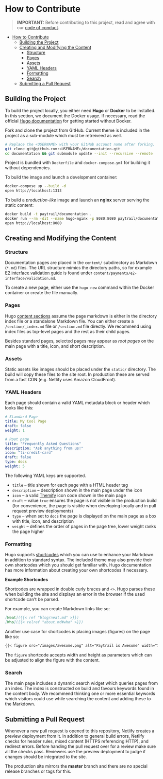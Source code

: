 # How to Contribute

> **IMPORTANT:** Before contributing to this project, read and agree with our [code of conduct](CODE_OF_CONDUCT.md).

* [How to Contribute](#how-to-contribute)
  * [Building the Project](#building-the-project)
  * [Creating and Modifying the Content](#creating-and-modifying-the-content)
    * [Structure](#structure)
    * [Pages](#pages)
    * [Assets](#assets)
    * [YAML Headers](#yaml-headers)
    * [Formatting](#formatting)
    * [Search](#search)
  * [Submitting a Pull Request](#submitting-a-pull-request)

## Building the Project

To build the project locally, you either need **Hugo** or **Docker** to be installed. In this section, we document the Docker usage. If necessary, read the official [Hugo documentation][hugodocs] for getting started without Docker.

Fork and clone the project from GitHub. Current theme is included in the project as a sub-module which must be retreiveed as well.

```sh
# Replace the <USERNAME> with your GitHub account name after forking.
git clone git@github.com:<USERNAME>/documentation.git
cd documentation && git submodule update --init --recursive --remote
```

Project is bundled with `Dockerfile` and `docker-compose.yml` for building it without dependencies.

To build the image and launch a development container:

```sh
docker-compose up --build -d
open http://localhost:1313
```

To build a _production-like_ image and launch an **nginx** server serving the static content:

```sh
docker build -t paytrail/documentation .
docker run --rm -dit --name hugo-nginx -p 8080:8080 paytrail/documentation:latest
open http://localhost:8080
```

## Creating and Modifying the Content

### Structure

Documentation pages are placed in the `content/` subdirectory as Markdown (`*.md`) files. The URL structure mimics the directory paths, so for example [E2 interface validation guide][e2-validation] is found under `content/payments/e2-interface/validation.md`.

To create a new page, either use the `hugo new` command within the Docker container or create the file manually.

### Pages

Hugo [content sections][content] assume the page markdown is either in the directory index file or a standalone Markdown file. You can either create a `/section/_index.md` file or `/section.md` file directly. We recommend using index files as top-level pages and the rest as their child pages.

Besides standard pages, selected pages may appear as _root pages_ on the main page with a title, icon, and short description.

### Assets

Static assets like images should be placed under the `static/` directory. The build will copy these files to the site root. In production these are served from a fast CDN (e.g. Netlify uses Amazon CloudFront).

### YAML Headers

Each page should contain a valid YAML metadata block or header which looks like this:

```yaml
# Standard Page
title: My Cool Page
draft: false
weight: 1

# Root page
title: "Frequently Asked Questions"
description: "Ask anything from us!"
icon: "ti-credit-card"
draft: false
type: docs
weight: 5
```

The following YAML keys are supported.

- `title` – title shown for each page with a HTML header tag
- `description` – description shown in the main page under the icon
- `icon` – a valid [Themify][themify] icon code shown in the main page
- `draft` – value `true` ensures the page is not visible in the production build (for convenience, the page is visible when developing locally and in pull request preview deployments)
- `type` – when set to `docs` the page is displayed on the main page as a box with title, icon, and description
- `weight` – defines the order of pages in the page tree, lower weight ranks the page higher

### Formatting

Hugo supports [shortcodes][shortcodes] which you can use to enhance your Markdown in addition to standard syntax. The included theme may also provide their own shortcodes which you should get familiar with. Hugo documentation has more information about creating your own shortcodes if necessary.

**Example Shortcodes**

Shortcodes are wrapped in double curly braces and `<>`. Hugo parses these when building the site and displays an error in the browser if the used shortcode can't be parsed.

For example, you can create Markdown links like so:

```md
[Neat]({{< ref "blog/neat.md" >}})
[Who]({{< relref "about.md#who" >}})
```

Another use case for shortcodes is placing images (figures) on the page like so:

```md
{{< figure src="/images/awesome.png" alt="Paytrail is Awesome" width="75%" >}
```

The `figure` shortcode accepts width and height as parameters which can be adjusted to align the figure with the content.

### Search

The main page includes a dynamic search widget which queries pages from an index. The index is constructed on build and favours keywords found in the content body. We recommend thinking one or more essential keywords which visitors could use while searching the content and adding these to the Markdown.

## Submitting a Pull Request

Whenever a new pull request is opened to this repository, Netlify creates a preview deployment from it. In addition to general build errors, Netlify checks for header rules, mixed content (HTTPS referencing HTTP), and redirect errors. Before handing the pull request over for a review make sure all the checks pass. Reviewers use the preview deployment to judge if changes should be integrated to the site.

The production site mirrors the **master** branch and there are no special release branches or tags for this.

[hugodocs]: https://gohugo.io/getting-started/
[netlify]: https://app.netlify.com/
[e2-validation]: https://docs.paytrail.com/payments/e2-interface/validation/
[content]: https://gohugo.io/content-management/organization/
[shortcodes]: https://gohugo.io/content-management/shortcodes/
[themify]: https://themify.me/themify-icons

